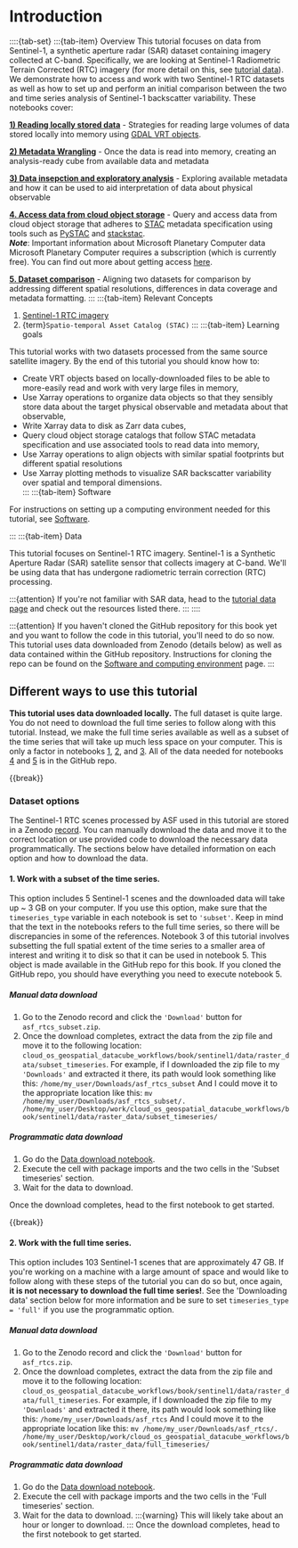 # Introduction

::::{tab-set}
:::{tab-item} Overview
This tutorial focuses on data from Sentinel-1, a synthetic aperture radar (SAR) dataset containing imagery collected at C-band. Specifically, we are looking at Sentinel-1 Radiometric Terrain Corrected (RTC) imagery (for more detail on this, see [tutorial data](../background/4_tutorial_data.md)). We demonstrate how to access and work with two Sentinel-1 RTC datasets as well as how to set up and perform an initial comparison between the two and time series analysis of Sentinel-1 backscatter variability. These notebooks cover:  

**[1) Reading locally stored data](nbs/1_read_asf_data.ipynb)**
    - Strategies for reading large volumes of data stored locally into memory using [GDAL VRT objects](https://gdal.org/en/stable/drivers/raster/vrt.html).

**[2) Metadata Wrangling](nbs/2_wrangle_metadata.ipynb)**
    - Once the data is read into memory, creating an analysis-ready cube from available data and metadata

**[3) Data insepction and exploratory analysis](nbs/3_asf_exploratory_analysis.ipynb)**
    - Exploring available metadata and how it can be used to aid interpretation of data about physical observable

**[4. Access data from cloud object storage](nbs/4_read_pc_data.ipynb)**
    - Query and access data from cloud object storage that adheres to [STAC](https://stacspec.org/en) metadata specification using tools such as [PySTAC](https://pystac.readthedocs.io/) and [stackstac](https://stackstac.readthedocs.io/en/latest/).    
    ***Note***: Important information about Microsoft Planetary Computer data
    Microsoft Planetary Computer requires a subscription (which is currently free). You can find out more about getting access [here](https://planetarycomputer.developer.azure-api.net/).
    

**[5. Dataset comparison](nbs/5_comparing_s1_rtc_datasets.ipynb)**
    - Aligning two datasets for comparison by addressing different spatial resolutions, differences in data coverage and metadata formatting. 
:::
:::{tab-item} Relevant Concepts

 1. [Sentinel-1 RTC imagery](../background/4_tutorial_data.md#sentinel-1-radiometric-terrain-corrected-rtc-imagery)
 2. {term}`Spatio-temporal Asset Catalog (STAC)`
:::
:::{tab-item} Learning goals

This tutorial works with two datasets processed from the same source satellite imagery. By the end of this tutorial you should know how to:

- Create VRT objects based on locally-downloaded files to be able to more-easily read and work with very large files in memory,  
- Use Xarray operations to organize data objects so that they sensibly store data about the target physical observable and metadata about that observable,  
- Write Xarray data to disk as Zarr data cubes,  
- Query cloud object storage catalogs that follow STAC metadata specification and use associated tools to read data into memory,  
- Use Xarray operations to align objects with similar spatial footprints but different spatial resolutions
- Use Xarray plotting methods to visualize SAR backscatter variability over spatial and temporal dimensions.  
:::
:::{tab-item} Software

For instructions on setting up a computing environment needed for this tutorial, see [Software](../background/5_software.md).

:::
:::{tab-item} Data

This tutorial focuses on Sentinel-1 RTC imagery. Sentinel-1 is a Synthetic Aperture Radar (SAR) satellite sensor that collects imagery at C-band. We'll be using data that has undergone radiometric terrain correction (RTC) processing. 

:::{attention}
If you're not familiar with SAR data, head to the [tutorial data page](../background/4_tutorial_data.md) and check out the resources listed there. 
:::
::::

:::{attention} 
If you haven't cloned the GitHub repository for this book yet and you want to follow the code in this tutorial, you'll need to do so now. This tutorial uses data downloaded from Zenodo (details below) as well as data contained within the GitHub repository. Instructions for  cloning the repo can be found on the [Software and computing environment](../background/5_software.md) page.
:::

## Different ways to use this tutorial
**This tutorial uses data downloaded locally.** The full dataset is quite large. You do not need to download the full time series to follow along with this tutorial. Instead, we make the full time series available as well as a subset of the time series that will take up much less space on your computer. This is only a factor in notebooks [1](nbs/1_read_asf_data.ipynb), [2](nbs/2_wrangle_metadata.ipynb), and [3](nbs/3_asf_exploratory_analysis.ipynb). All of the data needed for notebooks [4](nbs/4_read_pc_data.ipynb) and [5](nbs/5_comparing_s1_rtc_datasets.ipynb) is in the GitHub repo. 

{{break}}

### Dataset options

The Sentinel-1 RTC scenes processed by ASF used in this tutorial are stored in a Zenodo [record](https://zenodo.org/records/15036782). You can manually download the data and move it to the correct location or use provided code to download the necessary data programmatically. The sections below have detailed information on each option and how to download the data.

#### 1. Work with a **subset** of the time series.
This option includes 5 Sentinel-1 scenes and the downloaded data will take up ~ 3 GB on your computer. If you use this option, make sure that the `timeseries_type` variable in each notebook is set to `'subset'`. Keep in mind that the text in the notebooks refers to the full time series, so there will be discrepancies in some of the references. Notebook 3 of this tutorial involves subsetting the full spatial extent of the time series to a smaller area of interest and writing it to disk so that it can be used in notebook 5. This object is made available in the GitHub repo for this book. If you cloned the GitHub repo, you should have everything you need to execute notebook 5. 

##### Manual data download

1. Go to the Zenodo record and click the `'Download'` button for `asf_rtcs_subset.zip`. 
2. Once the download completes, extract the data from the zip file and move it to the following location: `cloud_os_geospatial_datacube_workflows/book/sentinel1/data/raster_data/subset_timeseries`.
For example, if I downloaded the zip file to my `'Downloads'` and extracted it there, its path would look something like this: 
    `/home/my_user/Downloads/asf_rtcs_subset`
And I could move it to the appropriate location like this:
    `mv /home/my_user/Downloads/asf_rtcs_subset/.  /home/my_user/Desktop/work/cloud_os_geospatial_datacube_workflows/book/sentinel1/data/raster_data/subset_timeseries/`

##### Programmatic data download

1. Go do the [Data download notebook](nbs/download_zenodo_data_curl.ipynb).
2. Execute the cell with package imports and the two cells in the 'Subset timeseries' section.
3. Wait for the data to download. 

Once the download completes, head to the first notebook to get started.

{{break}}

#### 2. Work with the **full** time series.
This option includes 103 Sentinel-1 scenes that are approximately 47 GB. If you're working on a machine with a large amount of space and would like to follow along with these steps of the tutorial you can do so but, once again, **it is not necessary to download the full time series!**. See the 'Downloading data' section below for more information and be sure to set `timeseries_type = 'full'` if you use the programmatic option. 

##### Manual data download

1. Go to the Zenodo record and click the `'Download'` button for `asf_rtcs.zip`. 
2. Once the download completes, extract the data from the zip file and move it to the following location: `cloud_os_geospatial_datacube_workflows/book/sentinel1/data/raster_data/full_timeseries`.
For example, if I downloaded the zip file to my `'Downloads'` and extracted it there, its path would look something like this: 
    `/home/my_user/Downloads/asf_rtcs`
And I could move it to the appropriate location like this:
    `mv /home/my_user/Downloads/asf_rtcs/.  /home/my_user/Desktop/work/cloud_os_geospatial_datacube_workflows/book/sentinel1/data/raster_data/full_timeseries/`

##### Programmatic data download

1. Go do the [Data download notebook](nbs/download_zenodo_data_curl.ipynb).
2. Execute the cell with package imports and the two cells in the 'Full timeseries' section.
3. Wait for the data to download. 
:::{warning}
This will likely take about an hour or longer to download.
:::
Once the download completes, head to the first notebook to get started.



